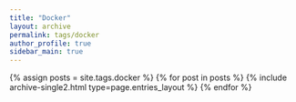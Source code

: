 ```yaml
---
title: "Docker"
layout: archive
permalink: tags/docker
author_profile: true
sidebar_main: true
---
```


{% assign posts = site.tags.docker %}
{% for post in posts %} 
    {% include archive-single2.html type=page.entries_layout %}
{% endfor %}

